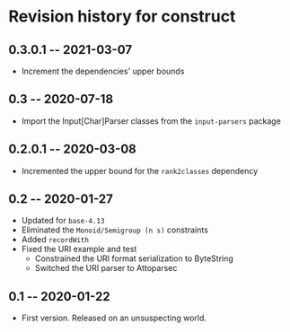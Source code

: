 # Revision history for construct

## 0.3.0.1 -- 2021-03-07

* Increment the dependencies' upper bounds

## 0.3 -- 2020-07-18

* Import the Input[Char]Parser classes from the `input-parsers` package

## 0.2.0.1 -- 2020-03-08

* Incremented the upper bound for the `rank2classes` dependency

## 0.2 -- 2020-01-27

* Updated for `base-4.13`
* Eliminated the `Monoid/Semigroup (n s)` constraints
* Added `recordWith`
* Fixed the URI example and test
  * Constrained the URI format serialization to ByteString
  * Switched the URI parser to Attoparsec

## 0.1 -- 2020-01-22

* First version. Released on an unsuspecting world.
